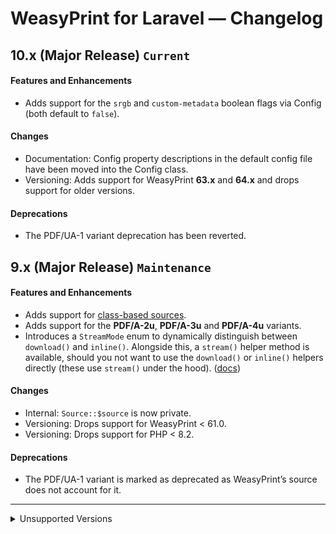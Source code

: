 # WeasyPrint for Laravel — Changelog

## 10.x (Major Release) `Current`

#### Features and Enhancements

- Adds support for the `srgb` and `custom-metadata` boolean flags via Config (both default to `false`).

#### Changes

- Documentation: Config property descriptions in the default config file have been moved into the Config class.
- Versioning: Adds support for WeasyPrint **63.x** and **64.x** and drops support for older versions.

#### Deprecations

- The PDF/UA-1 variant deprecation has been reverted.

## 9.x (Major Release) `Maintenance`

#### Features and Enhancements

- Adds support for [class-based sources](https://weasyprint.rockett.pw/class-instantiation.html).
- Adds support for the **PDF/A-2u**, **PDF/A-3u** and **PDF/A-4u** variants.
- Introduces a `StreamMode` enum to dynamically distinguish between `download()` and `inline()`. Alongside this, a `stream()` helper method is available, should you not want to use the `download()` or `inline()` helpers directly (these use `stream()` under the hood). ([docs](https://weasyprint.rockett.pw/output.html#stream-download-and-inline))

#### Changes

- Internal: `Source::$source` is now private.
- Versioning: Drops support for WeasyPrint < 61.0.
- Versioning: Drops support for PHP < 8.2.

#### Deprecations

- The PDF/UA-1 variant is marked as deprecated as WeasyPrint’s source does not account for it.

<hr />

<details>
<summary>Unsupported Versions</summary>

## 8.1.0 (Minor Release) `Unsupported`

This release adds support for Laravel 11 and WeasyPrint 61. Versions 61.0 and 61.1 are not supported due to a security issue noted [here](https://github.com/Kozea/WeasyPrint/releases/tag/v61.2).

Version 8 of the package will be the last to support PHP 8.1 and versions of WeasyPrint < 61.

## 8.0.0 (Breaking Release) `Unsupported`

This release drops support for WeasyPrint < v59. If you are constrained to an older version, an older version of the package that supports that version will be required.

Going forward, compatibility of this package against a particular WeasyPrint version will be based solely on CLI flags available in that version.

- If a CLI property is removed in a WeasyPrint release, then it will become unsupported in a new version of the package.
- If one is added, then it will be unsupported until a new version of the package is released.

In general, only the latest major version of WeasyPrint and, by extension, the package will be supported at any given time. However, where CLI flags do not change between versions, and WeasyPrint only updates internal features in relation to rendering PDFs, then all such versions will continue to be supported. An example of this is WeasyPrint 59.0 → 60.0, where CLI flags did not change.

If you are using an unsupported version of WeasyPrint, attempts to build a PDF will fail with an exception.

### Changes:

- Service instances may now only be resolved via the Service Container (`Service::new()` has been removed in favour of `Service::instance()`).
- The default config is now class-based to introduce some type-safety.
- Runtime config may now only be tapped (using `tapConfig`) or overridden (using `setConfig`).
- The default `timeout` is now 60 seconds.
- The `optimizeSize` config option has been removed.
- The `skipCompression`, `optimizeImages`, `fullFonts`, `hinting`, `dpi`, `jpegQuality`, `pdfForms` config options have been added.
- Some config options are now validated, including the new `dpi` and `jpegQuality` options, as well as existing `mediaType` and `inputEncoding` options. An exception will be thrown if these options are invalid.
- All tests have been moved to Pest 2. Coverage removed for the time being.

## 7.1.0 `Unsupported`

This release adds support for WeasyPrint 58, along with two new configuration properties, `pdfVersion` and `pdfVariant`, which may only be used in versions 58 and greater. Custom meta-data has not been added in this release.

> Note: Support for WeasyPrint 59 and 60 to come in the next major package release, which will drop support for older versions of WeasyPrint.

## 7.0.0 `Unsupported`

This release adds support for Laravel 10 and drops support for Laravel 8. The minimum-required version of PHP is now 8.1. As there have been no significant API changes to WeasyPrint, this package continues to support v53+.

## 6.1.0 `Unsupported`

This release adds support for Laravel 9, and works just fine with WeasyPrint v54.

## 6.0.0 (Breaking Release) `Unsupported`

This version is specifically designed around WeasyPrint v53, which drops support for PNGs due to its new rendering engine. Overall, this simplifies things from an interface perspective – you only need to prepare the source, build the `Output`, and do what you need with it.

Over and above the changes noted below, the package now requires Laravel 8.47+, which adds support for [scoped singletons](https://laravel.com/docs/8.x/container#binding-scoped). In the previous version (v5) of this package, the singleton was immutable, which meant that every mutable-by-design method would actually return a cloned instance of the service.

### What’s New

- The configuration file now supports environment variables, which generally removes the need to publish it. See the [readme](readme.md#available-configuration-options) for a list of available options.

### Breaking Changes

- The `to()`, `toPdf()` and `toPng()` methods have been removed.
- Likewise, the `OutputType` enumeration class has been removed. Under the hood, the `--format` flag has been removed.
- The `optimizeImages` config option has been removed in favor of `optimizeSize`.
- The `resolution` config option has been removed, due to lack of PNG support.

### Other Changes

- The `binary` config option previously declared a sensible default of `/usr/local/bin/weasyprint`. However, this may not always be the case as WeasyPrint may be installed in a virtual environment, which does not conform to that path. Additionally, some Linux distros place the binary elsewhere on the system. With the removal of this default, the package will attempt to locate the binary, which means it needs to be in your `PATH`. If it is not in your path, and you do not want it to be, simply set the absolute path to the binary in your environment using `WEASYPRINT_BINARY`.
- Due to the addition of the scoped singleton, the service class is no longer immutable. Any method that previously cloned the service will no longer do so.
- Internally, the package now uses a [pipeline](https://github.com/mikerockett/pipeline) to prepare everything and call the WeasyPrint binary.

## 5.0.0 (Paradigm Release) `Unsupported`

### What’s New

- Adds full support for the [Laravel Service Container](https://laravel.com/docs/container) with a new service-based architecture
- [Laravel Octane](https://github.com/laravel/octane) compatibility
- A new config-based setup, instead of fluent helpers
- Adds the ability to pass the `--optimize-images` flag to WeasyPrint via the `optimizeImages` config option (requires v52 or greater)
- Adds the ability to save output as a file using Laravel’s [Filesystem](https://laravel.com/docs/filesystem) through the `putFile` method on the new `Output` object
- Improved explicit output types and implicit output type inference.

### Breaking Changes

Given that v5 is a paradigm release, the following changes are considered breaking. Whilst upgrade steps are shown here, they are not detailed, and so an [upgrade guide](upgrading.md) is also available for you to work through.

- The static `make` method is no longer available. Use `prepareSource($source)->build()` or `createFromSource($source)->build()` (when using [service-class instantiation](readme.me#option-1-service-class)) instead.
- The `view` method is also gone, and the package therefore no longer accepts data to pass to a view on your behalf. Instead, pass a `Renderable` hydrated with data (such as a [Laravel View](https://laravel.com/docs/views)) to `prepareSource`.
- Both `toPdf` and `toPng` no longer return the rendered data in raw form. They are merely shorthands for `to(OutputType::pdf())` and `to(OutputType::png())`, respectively. To get the data in raw form, call `build()->getData()`.
- The `download` and `inline` methods now return an instance of `Symfony\Component\HttpFoundation\StreamedResponse` instead of `Illuminate\Http\Response`.
- The `set*` and `add*` (except for `addAttachment`) configuration helpers are no longer available. Instead, pass the config into `new()` or `mergeConfig()`. The default config has been expanded to include all the possible options.

### Other Changes

- The `download` and `inline` methods may now be called either on the service or on the output returned from `build()`. If it is called on the service, `build()` will be called for you, with the file type inferred from the extension, which defaults to `.pdf` if not provided.

## 4.0.0 `Unsupported`

### Changes

- Drops support for PHP < 7.3
- Drops support for Laravel < 7.0
- Upgrades `orchestra/testbench` to v6
- Adds class coverage to test suite

## 3.0.0 `Unsupported`

### Changes

- Adds support for `symfony/process` v5

## 2.0.1 `Unsupported`

### Changes

- Adds support for Laravel 7

## 2.0.0 (Major Breaking Release) `Unsupported`

### Breaking Changes

- Drops the `convert` method in favor of only using `toPdf`, `toPng`, `download` or `inline`

### What’s New

- Adds more `set*` and `add*` fluent configuration helpers:
  - `addAttachment` to add an `--attachment`
  - `setResolution` to set the `--resolution`
  - `setMediaType` to set the `--media-type`
  - `setPresentationalHints` to toggle `--presentational-hints`
  - `setOutputEncoding` to set the `--encoding`
- Throws `InvalidOutputModeException` when the output mode is not `pdf` or `pdf`

## 1.0.5 `Unsupported`

### What’s New

- Adds support for URLs

### Changes

- Does not re-convert if the output is already available
- Adds the `toPdf` and `toPng` shorthand helpers

## 1.0.4 `Unsupported`

### What’s New

- Adds stylesheet support with `addStylesheet`

### Other Changes

- [Internal] Adds a GitLab CI pipeline for testing the package
- [Internal] Adds an ISC license file
- [Readme] Documents the `download` and `inline` methods

## 1.0.3 `Unsupported`

### What’s New

- Adds support for setting a base URL with `setBaseUrl`
- Adds `download` and `inline` helpers

### Other Changes

- [Internal] Adds proper tests

## 1.0.2 `Unsupported`

### Fixes

- Corrects the `view` method to be static, as intended

## 1.0.0 `Unsupported`

- Initial Release

</details>
